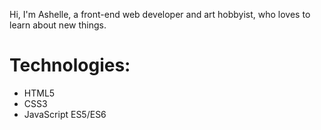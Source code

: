 Hi, I'm Ashelle, a front-end web developer and art hobbyist, who loves to learn about new things.
# Technologies:
- HTML5
- CSS3
- JavaScript ES5/ES6

<!---
- 💞️ I’m looking to collaborate on ...
- 📫 How to reach me ...
arcan9/arcan9 is a ✨ special ✨ repository because its `README.md` (this file) appears on your GitHub profile.
You can click the Preview link to take a look at your changes.
--->
